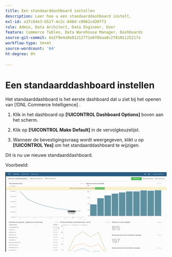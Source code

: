 ```yaml
---
title: Een standaarddashboard instellen
description: Leer hoe u een standaarddashboard instelt.
exl-id: a3fc64e3-b527-4c2c-848d-c0962cd20ff3
role: Admin, Data Architect, Data Engineer, User
feature: Commerce Tables, Data Warehouse Manager, Dashboards
source-git-commit: 6e2f9e4a9e91212771e6f6baa8c2f8101125217a
workflow-type: tm+mt
source-wordcount: '64'
ht-degree: 0%

---
```


# Een standaarddashboard instellen

Het standaarddashboard is het eerste dashboard dat u ziet bij het openen van [!DNL Commerce Intelligence] .

1. Klik in het dashboard op **[!UICONTROL Dashboard Options]** boven aan het scherm.

1. Klik op **[!UICONTROL Make Default]** in de vervolgkeuzelijst.

1. Wanneer de bevestigingsvraag wordt weergegeven, klikt u op **[!UICONTROL Yes]** om het standaarddashboard te wijzigen.

Dit is nu uw nieuwe standaarddashboard.

Voorbeeld:

![ standaarddashboard ](../../assets/default_dashboard.gif)
